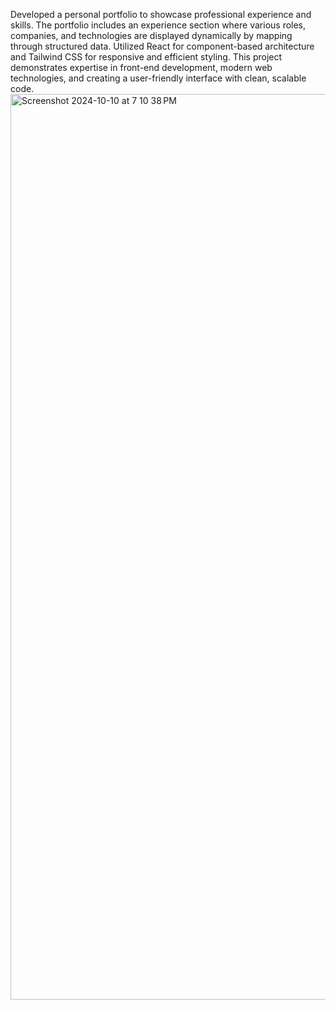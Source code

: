 Developed a personal portfolio to showcase professional experience and skills. The portfolio includes an experience section where various roles, companies, and technologies are displayed dynamically by mapping through structured data. Utilized React for component-based architecture and Tailwind CSS for responsive and efficient styling. This project demonstrates expertise in front-end development, modern web technologies, and creating a user-friendly interface with clean, scalable code.
<img width="1449" alt="Screenshot 2024-10-10 at 7 10 38 PM" src="https://github.com/user-attachments/assets/106847f3-9a40-45cc-89d3-69f4195a46f0">
